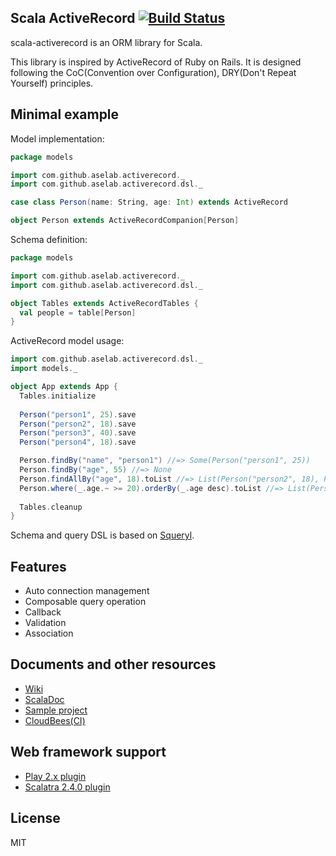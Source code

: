 ## Scala ActiveRecord [![Build Status](https://aselab.ci.cloudbees.com/job/scala-activerecord/badge/icon)](https://aselab.ci.cloudbees.com/job/scala-activerecord/)

scala-activerecord is an ORM library for Scala.

This library is inspired by ActiveRecord of Ruby on Rails.
It is designed following the CoC(Convention over Configuration), DRY(Don't Repeat Yourself) principles.

## Minimal example

Model implementation:

```scala
package models

import com.github.aselab.activerecord._
import com.github.aselab.activerecord.dsl._

case class Person(name: String, age: Int) extends ActiveRecord

object Person extends ActiveRecordCompanion[Person]
```

Schema definition:

```scala
package models

import com.github.aselab.activerecord._
import com.github.aselab.activerecord.dsl._

object Tables extends ActiveRecordTables {
  val people = table[Person]
}
```

ActiveRecord model usage:

```scala
import com.github.aselab.activerecord.dsl._
import models._

object App extends App {
  Tables.initialize
  
  Person("person1", 25).save
  Person("person2", 18).save
  Person("person3", 40).save
  Person("person4", 18).save

  Person.findBy("name", "person1") //=> Some(Person("person1", 25))
  Person.findBy("age", 55) //=> None
  Person.findAllBy("age", 18).toList //=> List(Person("person2", 18), Person("person4", 18))
  Person.where(_.age.~ >= 20).orderBy(_.age desc).toList //=> List(Person("person3", 40), Person("person1", 25))
  
  Tables.cleanup
}
```

Schema and query DSL is based on [Squeryl](http://squeryl.org/).

## Features

* Auto connection management
* Composable query operation
* Callback
* Validation
* Association

## Documents and other resources

* [Wiki](https://github.com/aselab/scala-activerecord/wiki)
* [ScalaDoc](https://aselab.ci.cloudbees.com/job/scala-activerecord/javadoc/)
* [Sample project](https://github.com/aselab/scala-activerecord-sample)
* [CloudBees(CI)](https://aselab.ci.cloudbees.com/job/scala-activerecord/)

## Web framework support

* [Play 2.x plugin](https://github.com/aselab/scala-activerecord/tree/master/play2)
* [Scalatra 2.4.0 plugin](https://github.com/aselab/scala-activerecord/tree/master/scalatra)

## License

MIT
